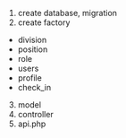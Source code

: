 1. create database, migration
2. create factory
 - division
 - position
 - role 
 - users
 - profile 
 - check_in 

3. model 
4. controller 
5. api.php 